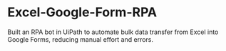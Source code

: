 # Excel-Google-Form-RPA
Built an RPA bot in UiPath to automate bulk data transfer from Excel into Google Forms, reducing manual effort and errors.
